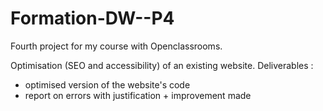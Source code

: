 # Formation-DW--P4

Fourth project for my course with Openclassrooms.

Optimisation (SEO and accessibility) of an existing website.
Deliverables : 
- optimised version of the website's code
- report on errors with justification + improvement made
